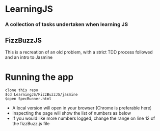 # LearningJS

### A collection of tasks undertaken when learning JS

FizzBuzzJS
-------

This is a recreation of an old problem, with a strict TDD process followed and an intro to Jasmine

Running the app
============

```
clone this repo
$cd LearningJS/FizzBuzzJS/jasmine
$open SpecRunner.html
```
* A local version will open in your browser (Chrome is preferable here)
* Inspecting the page will show the list of numbers as below
* If you would like more numbers logged, change the range on line 12 of the fizzBuzz.js file
